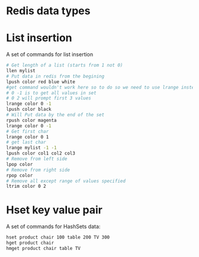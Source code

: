 # Redis data types
# List insertion
A set of commands for list insertion
```sh
# Get length of a list (starts from 1 not 0)
llen mylist
# Put data in redis from the begining
lpush color red blue white
#get command wouldn't work here so to do so we need to use lrange instead
# 0 -1 is to get all values in set
# 0 2 will prompt first 3 values 
lrange color 0 -1
lpush color black
# Will Put data by the end of the set
rpush color magenta
lrange color 0 -1
# Get first char
lrange color 0 1
# get last char
lrange mylist -1 -1
lpush color col1 col2 col3
# Remove from left side
lpop color
# Remove from right side
rpop color
# Remove all except range of values specified
ltrim color 0 2
```
# Hset key value pair
A set of commands for HashSets data:
```sh
hset product chair 100 table 200 TV 300
hget product chair
hmget product chair table TV
```